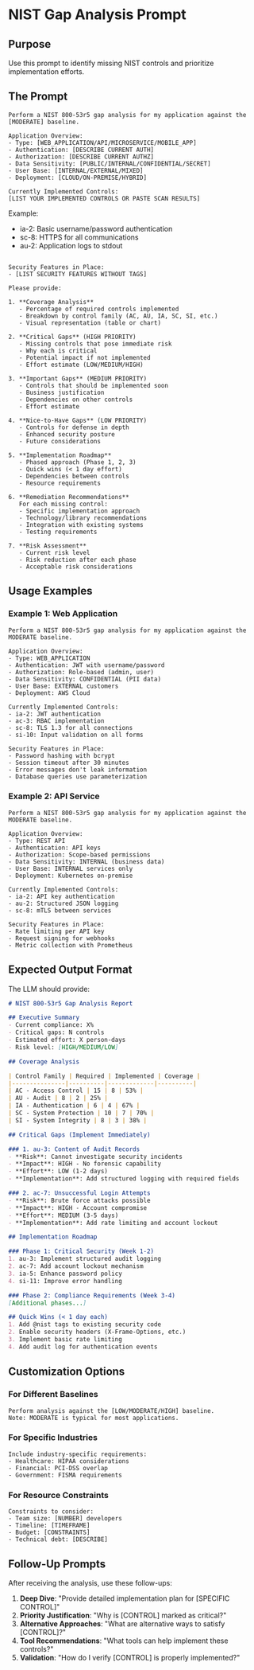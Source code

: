 # NIST Gap Analysis Prompt

## Purpose
Use this prompt to identify missing NIST controls and prioritize implementation efforts.

## The Prompt

```
Perform a NIST 800-53r5 gap analysis for my application against the [MODERATE] baseline.

Application Overview:
- Type: [WEB_APPLICATION/API/MICROSERVICE/MOBILE_APP]
- Authentication: [DESCRIBE CURRENT AUTH]
- Authorization: [DESCRIBE CURRENT AUTHZ]
- Data Sensitivity: [PUBLIC/INTERNAL/CONFIDENTIAL/SECRET]
- User Base: [INTERNAL/EXTERNAL/MIXED]
- Deployment: [CLOUD/ON-PREMISE/HYBRID]

Currently Implemented Controls:
[LIST YOUR IMPLEMENTED CONTROLS OR PASTE SCAN RESULTS]
```
Example:
- ia-2: Basic username/password authentication
- sc-8: HTTPS for all communications
- au-2: Application logs to stdout
```

Security Features in Place:
- [LIST SECURITY FEATURES WITHOUT TAGS]

Please provide:

1. **Coverage Analysis**
   - Percentage of required controls implemented
   - Breakdown by control family (AC, AU, IA, SC, SI, etc.)
   - Visual representation (table or chart)

2. **Critical Gaps** (HIGH PRIORITY)
   - Missing controls that pose immediate risk
   - Why each is critical
   - Potential impact if not implemented
   - Effort estimate (LOW/MEDIUM/HIGH)

3. **Important Gaps** (MEDIUM PRIORITY)
   - Controls that should be implemented soon
   - Business justification
   - Dependencies on other controls
   - Effort estimate

4. **Nice-to-Have Gaps** (LOW PRIORITY)
   - Controls for defense in depth
   - Enhanced security posture
   - Future considerations

5. **Implementation Roadmap**
   - Phased approach (Phase 1, 2, 3)
   - Quick wins (< 1 day effort)
   - Dependencies between controls
   - Resource requirements

6. **Remediation Recommendations**
   For each missing control:
   - Specific implementation approach
   - Technology/library recommendations
   - Integration with existing systems
   - Testing requirements

7. **Risk Assessment**
   - Current risk level
   - Risk reduction after each phase
   - Acceptable risk considerations
```

## Usage Examples

### Example 1: Web Application
```
Perform a NIST 800-53r5 gap analysis for my application against the MODERATE baseline.

Application Overview:
- Type: WEB_APPLICATION
- Authentication: JWT with username/password
- Authorization: Role-based (admin, user)
- Data Sensitivity: CONFIDENTIAL (PII data)
- User Base: EXTERNAL customers
- Deployment: AWS Cloud

Currently Implemented Controls:
- ia-2: JWT authentication
- ac-3: RBAC implementation
- sc-8: TLS 1.3 for all connections
- si-10: Input validation on all forms

Security Features in Place:
- Password hashing with bcrypt
- Session timeout after 30 minutes
- Error messages don't leak information
- Database queries use parameterization
```

### Example 2: API Service
```
Perform a NIST 800-53r5 gap analysis for my application against the MODERATE baseline.

Application Overview:
- Type: REST API
- Authentication: API keys
- Authorization: Scope-based permissions
- Data Sensitivity: INTERNAL (business data)
- User Base: INTERNAL services only
- Deployment: Kubernetes on-premise

Currently Implemented Controls:
- ia-2: API key authentication
- au-2: Structured JSON logging
- sc-8: mTLS between services

Security Features in Place:
- Rate limiting per API key
- Request signing for webhooks
- Metric collection with Prometheus
```

## Expected Output Format

The LLM should provide:

```markdown
# NIST 800-53r5 Gap Analysis Report

## Executive Summary
- Current compliance: X%
- Critical gaps: N controls
- Estimated effort: X person-days
- Risk level: [HIGH/MEDIUM/LOW]

## Coverage Analysis

| Control Family | Required | Implemented | Coverage |
|---------------|----------|-------------|----------|
| AC - Access Control | 15 | 8 | 53% |
| AU - Audit | 8 | 2 | 25% |
| IA - Authentication | 6 | 4 | 67% |
| SC - System Protection | 10 | 7 | 70% |
| SI - System Integrity | 8 | 3 | 38% |

## Critical Gaps (Implement Immediately)

### 1. au-3: Content of Audit Records
- **Risk**: Cannot investigate security incidents
- **Impact**: HIGH - No forensic capability
- **Effort**: LOW (1-2 days)
- **Implementation**: Add structured logging with required fields

### 2. ac-7: Unsuccessful Login Attempts
- **Risk**: Brute force attacks possible
- **Impact**: HIGH - Account compromise
- **Effort**: MEDIUM (3-5 days)
- **Implementation**: Add rate limiting and account lockout

## Implementation Roadmap

### Phase 1: Critical Security (Week 1-2)
1. au-3: Implement structured audit logging
2. ac-7: Add account lockout mechanism
3. ia-5: Enhance password policy
4. si-11: Improve error handling

### Phase 2: Compliance Requirements (Week 3-4)
[Additional phases...]

## Quick Wins (< 1 day each)
1. Add @nist tags to existing security code
2. Enable security headers (X-Frame-Options, etc.)
3. Implement basic rate limiting
4. Add audit log for authentication events
```

## Customization Options

### For Different Baselines
```
Perform analysis against the [LOW/MODERATE/HIGH] baseline.
Note: MODERATE is typical for most applications.
```

### For Specific Industries
```
Include industry-specific requirements:
- Healthcare: HIPAA considerations
- Financial: PCI-DSS overlap
- Government: FISMA requirements
```

### For Resource Constraints
```
Constraints to consider:
- Team size: [NUMBER] developers
- Timeline: [TIMEFRAME]
- Budget: [CONSTRAINTS]
- Technical debt: [DESCRIBE]
```

## Follow-Up Prompts

After receiving the analysis, use these follow-ups:

1. **Deep Dive**: "Provide detailed implementation plan for [SPECIFIC CONTROL]"
2. **Priority Justification**: "Why is [CONTROL] marked as critical?"
3. **Alternative Approaches**: "What are alternative ways to satisfy [CONTROL]?"
4. **Tool Recommendations**: "What tools can help implement these controls?"
5. **Validation**: "How do I verify [CONTROL] is properly implemented?"
